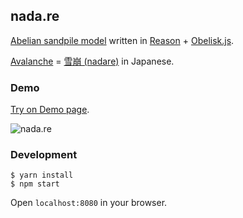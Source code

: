 ## nada.re

[Abelian sandpile model](https://www.wikiwand.com/en/Abelian_sandpile_model) written in [Reason](http://facebook.github.io/reason) + [Obelisk.js](https://github.com/nosir/obelisk.js).

[Avalanche](https://www.wikiwand.com/en/Avalanche) = [雪崩 (nadare)](https://www.wikiwand.com/ja/%E9%9B%AA%E5%B4%A9) in Japanese.

### Demo

[Try on Demo page](http://kuy.github.io/nada.re/).

![nada.re](http://kuy.github.io/nada.re/assets/nadare.gif)

### Development

```
$ yarn install
$ npm start
```

Open `localhost:8080` in your browser.
